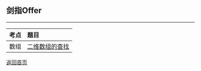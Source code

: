 ## **剑指Offer**
--------------------
|考点|题目|
|:---|:---|
|数组|[二维数组的查找](https://maxwell-l.github.io/WriteSomething/SwordOffer/find)|



[返回首页](https://maxwell-l.github.io/WriteSomething)